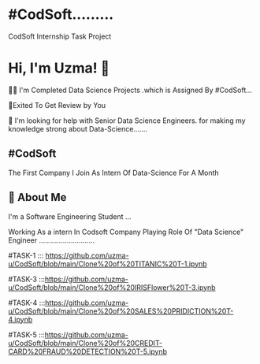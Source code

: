 # #CodSoft.........

 CodSoft Internship Task Project 


# Hi, I'm Uzma! 👋



👩‍💻 I'm Completed Data Science Projects .which is Assigned By #CodSoft...

🧠Exited To Get Review by You

🤔 I'm looking for help with Senior Data Science Engineers. for making my knowledge strong about Data-Science.......



## #CodSoft

The First Company I Join As Intern Of Data-Science For A Month


## 🚀 About Me
I'm a Software Engineering Student ...

Working As a intern In Codsoft Company Playing Role Of "Data Science" Engineer ............................

#TASK-1 ::: https://github.com/uzma-u/CodSoft/blob/main/Clone%20of%20TITANIC%20T-1.ipynb

#TASK-3 :::https://github.com/uzma-u/CodSoft/blob/main/Clone%20of%20IRISFlower%20T-3.ipynb

#TASK-4 :::https://github.com/uzma-u/CodSoft/blob/main/Clone%20of%20SALES%20PRIDICTION%20T-4.ipynb

#TASK-5 :::https://github.com/uzma-u/CodSoft/blob/main/Clone%20of%20CREDIT-CARD%20FRAUD%20DETECTION%20T-5.ipynb


